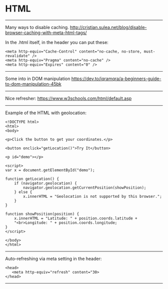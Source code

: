 # HTML

---

Many ways to disable caching.
http://cristian.sulea.net/blog/disable-browser-caching-with-meta-html-tags/

In the .html itself, in the header you can put these:

    <meta http-equiv="Cache-Control" content="no-cache, no-store, must-revalidate" />
    <meta http-equiv="Pragma" content="no-cache" />
    <meta http-equiv="Expires" content="0" />

---

Some into in DOM manipulation
https://dev.to/iqramqra/a-beginners-guide-to-dom-manipulation-45bk

---

Nice refresher:
https://www.w3schools.com/html/default.asp

---

Example of the HTML with geolocation:

    <!DOCTYPE html>
    <html>
    <body>
    
    <p>Click the button to get your coordinates.</p>
    
    <button onclick="getLocation()">Try It</button>
    
    <p id="demo"></p>
    
    <script>
    var x = document.getElementById("demo");
    
    function getLocation() {
        if (navigator.geolocation) {
            navigator.geolocation.getCurrentPosition(showPosition);
        } else { 
            x.innerHTML = "Geolocation is not supported by this browser.";
        }
    }
    
    function showPosition(position) {
        x.innerHTML = "Latitude: " + position.coords.latitude + 
        "<br>Longitude: " + position.coords.longitude;
    }
    </script>
    
    </body>
    </html>

---

Auto-refreshing via meta setting in the header:

    <head>
       <meta http-equiv="refresh" content="30>
    </head>

---

